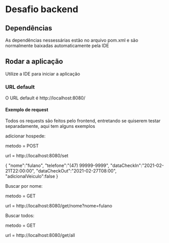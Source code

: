 # Desafio backend

## Dependências

As dependências nessessárias estão no arquivo pom.xml 
e são normalmente baixadas
automaticamente pela IDE

## Rodar a aplicação

Utilize a IDE para iniciar a aplicação

### URL default

O URL default é http://localhost:8080/

#### Exemplo de request

Todos os requests são feitos pelo frontend, entretando se quiserem testar separadamente, aqui tem alguns exemplos

adicionar hospede:

metodo = POST

url = http://localhost:8080/set

{
	"nome":"fulano",
	"telefone":"(47) 99999-9999",
	"dataCheckIn":"2021-02-21T22:00:00",
	"dataCheckOut":"2021-02-27T08:00",
	"adicionalVeiculo":false
}

Buscar por nome:

metodo = GET

url = http://localhost:8080/get/nome?nome=fulano

Buscar todos:

metodo = GET

url = http://localhost:8080/get/all

